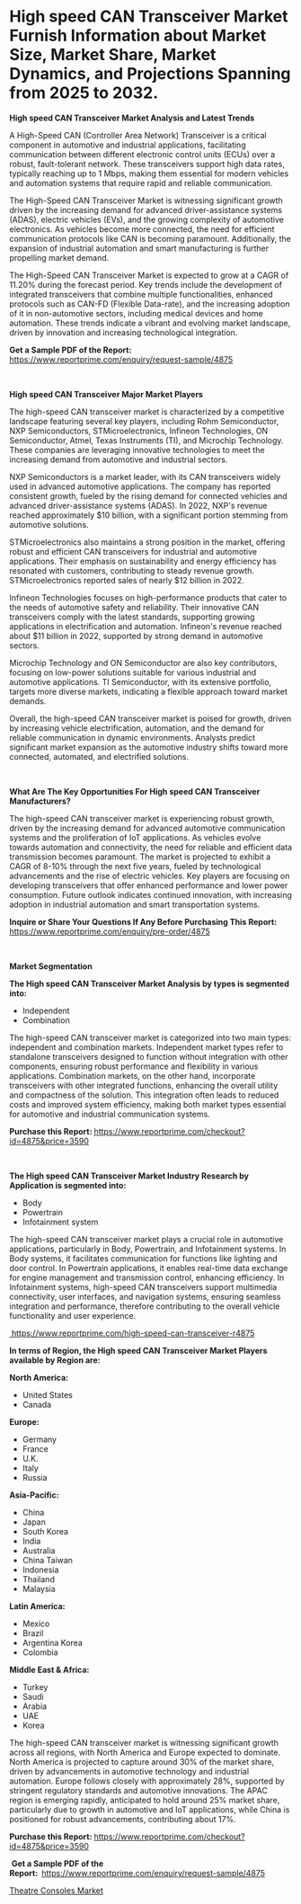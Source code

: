 <p><h1>High speed CAN Transceiver Market Furnish Information about Market Size, Market Share, Market Dynamics, and Projections Spanning from 2025 to 2032.</h1></p><p><strong>High speed CAN Transceiver Market Analysis and Latest Trends</strong></p>
<p><p>A High-Speed CAN (Controller Area Network) Transceiver is a critical component in automotive and industrial applications, facilitating communication between different electronic control units (ECUs) over a robust, fault-tolerant network. These transceivers support high data rates, typically reaching up to 1 Mbps, making them essential for modern vehicles and automation systems that require rapid and reliable communication. </p><p>The High-Speed CAN Transceiver Market is witnessing significant growth driven by the increasing demand for advanced driver-assistance systems (ADAS), electric vehicles (EVs), and the growing complexity of automotive electronics. As vehicles become more connected, the need for efficient communication protocols like CAN is becoming paramount. Additionally, the expansion of industrial automation and smart manufacturing is further propelling market demand. </p><p>The High-Speed CAN Transceiver Market is expected to grow at a CAGR of 11.20% during the forecast period. Key trends include the development of integrated transceivers that combine multiple functionalities, enhanced protocols such as CAN-FD (Flexible Data-rate), and the increasing adoption of it in non-automotive sectors, including medical devices and home automation. These trends indicate a vibrant and evolving market landscape, driven by innovation and increasing technological integration.</p></p>
<p><strong>Get a Sample PDF of the Report:&nbsp;</strong> <a href="https://www.reportprime.com/enquiry/request-sample/4875?utm_campaign=2277&utm_medium=2&utm_source=Github&utm_content=ia&utm_term=19032025&utm_id=high-speed-can-transceiver">https://www.reportprime.com/enquiry/request-sample/4875</a></p>
<p>&nbsp;</p>
<p><strong>High speed CAN Transceiver Major Market Players</strong></p>
<p><p>The high-speed CAN transceiver market is characterized by a competitive landscape featuring several key players, including Rohm Semiconductor, NXP Semiconductors, STMicroelectronics, Infineon Technologies, ON Semiconductor, Atmel, Texas Instruments (TI), and Microchip Technology. These companies are leveraging innovative technologies to meet the increasing demand from automotive and industrial sectors.</p><p>NXP Semiconductors is a market leader, with its CAN transceivers widely used in advanced automotive applications. The company has reported consistent growth, fueled by the rising demand for connected vehicles and advanced driver-assistance systems (ADAS). In 2022, NXP's revenue reached approximately $10 billion, with a significant portion stemming from automotive solutions.</p><p>STMicroelectronics also maintains a strong position in the market, offering robust and efficient CAN transceivers for industrial and automotive applications. Their emphasis on sustainability and energy efficiency has resonated with customers, contributing to steady revenue growth. STMicroelectronics reported sales of nearly $12 billion in 2022.</p><p>Infineon Technologies focuses on high-performance products that cater to the needs of automotive safety and reliability. Their innovative CAN transceivers comply with the latest standards, supporting growing applications in electrification and automation. Infineon's revenue reached about $11 billion in 2022, supported by strong demand in automotive sectors.</p><p>Microchip Technology and ON Semiconductor are also key contributors, focusing on low-power solutions suitable for various industrial and automotive applications. TI Semiconductor, with its extensive portfolio, targets more diverse markets, indicating a flexible approach toward market demands.</p><p>Overall, the high-speed CAN transceiver market is poised for growth, driven by increasing vehicle electrification, automation, and the demand for reliable communication in dynamic environments. Analysts predict significant market expansion as the automotive industry shifts toward more connected, automated, and electrified solutions.</p></p>
<p>&nbsp;</p>
<p><strong>What Are The Key Opportunities For High speed CAN Transceiver Manufacturers?</strong></p>
<p><p>The high-speed CAN transceiver market is experiencing robust growth, driven by the increasing demand for advanced automotive communication systems and the proliferation of IoT applications. As vehicles evolve towards automation and connectivity, the need for reliable and efficient data transmission becomes paramount. The market is projected to exhibit a CAGR of 8-10% through the next five years, fueled by technological advancements and the rise of electric vehicles. Key players are focusing on developing transceivers that offer enhanced performance and lower power consumption. Future outlook indicates continued innovation, with increasing adoption in industrial automation and smart transportation systems.</p></p>
<p><strong>Inquire or Share Your Questions If Any Before Purchasing This Report:</strong> <a href="https://www.reportprime.com/enquiry/pre-order/4875?utm_campaign=2277&utm_medium=2&utm_source=Github&utm_content=ia&utm_term=19032025&utm_id=high-speed-can-transceiver">https://www.reportprime.com/enquiry/pre-order/4875</a></p>
<p>&nbsp;</p>
<p><strong>Market Segmentation</strong></p>
<p><strong>The High speed CAN Transceiver Market Analysis by types is segmented into:</strong></p>
<p><ul><li>Independent</li><li>Combination</li></ul></p>
<p><p>The high-speed CAN transceiver market is categorized into two main types: independent and combination markets. Independent market types refer to standalone transceivers designed to function without integration with other components, ensuring robust performance and flexibility in various applications. Combination markets, on the other hand, incorporate transceivers with other integrated functions, enhancing the overall utility and compactness of the solution. This integration often leads to reduced costs and improved system efficiency, making both market types essential for automotive and industrial communication systems.</p></p>
<p><strong>Purchase this Report:&nbsp;</strong><a href="https://www.reportprime.com/checkout?id=4875&price=3590&utm_campaign=2277&utm_medium=2&utm_source=Github&utm_content=ia&utm_term=19032025&utm_id=high-speed-can-transceiver">https://www.reportprime.com/checkout?id=4875&price=3590</a></p>
<p>&nbsp;</p>
<p><strong>The High speed CAN Transceiver Market Industry Research by Application is segmented into:</strong></p>
<p><ul><li>Body</li><li>Powertrain</li><li>Infotainment system</li></ul></p>
<p><p>The high-speed CAN transceiver market plays a crucial role in automotive applications, particularly in Body, Powertrain, and Infotainment systems. In Body systems, it facilitates communication for functions like lighting and door control. In Powertrain applications, it enables real-time data exchange for engine management and transmission control, enhancing efficiency. In Infotainment systems, high-speed CAN transceivers support multimedia connectivity, user interfaces, and navigation systems, ensuring seamless integration and performance, therefore contributing to the overall vehicle functionality and user experience.</p></p>
<p><a href="https://www.reportprime.com/high-speed-can-transceiver-r4875?utm_campaign=2277&utm_medium=2&utm_source=Github&utm_content=ia&utm_term=19032025&utm_id=high-speed-can-transceiver">&nbsp;https://www.reportprime.com/high-speed-can-transceiver-r4875</a></p>
<p><strong>In terms of Region, the High speed CAN Transceiver Market Players available by Region are:</strong></p>
<p>
    <p> <strong> North America: </strong>
        <ul>
            <li>United States</li>
            <li>Canada</li>
        </ul>
        </p> 
    <p> <strong> Europe: </strong>
        <ul>
            <li>Germany</li>
            <li>France</li>
            <li>U.K.</li>
            <li>Italy</li>
            <li>Russia</li>
        </ul>
        </p> 
    <p> <strong> Asia-Pacific: </strong>
        <ul>
            <li>China</li>
            <li>Japan</li>
            <li>South Korea</li>
            <li>India</li>
            <li>Australia</li>
            <li>China Taiwan</li>
            <li>Indonesia</li>
            <li>Thailand</li>
            <li>Malaysia</li>
        </ul>
        </p> 
    <p> <strong> Latin America: </strong>
        <ul>
            <li>Mexico</li>
            <li>Brazil</li>
            <li>Argentina Korea</li>
            <li>Colombia</li>
        </ul>
        </p> 
    <p> <strong> Middle East & Africa: </strong>
        <ul>
            <li>Turkey</li>
            <li>Saudi</li>
            <li>Arabia</li>
            <li>UAE</li>
            <li>Korea</li>
        </ul>
    </p>
    </p>
<p><p>The high-speed CAN transceiver market is witnessing significant growth across all regions, with North America and Europe expected to dominate. North America is projected to capture around 30% of the market share, driven by advancements in automotive technology and industrial automation. Europe follows closely with approximately 28%, supported by stringent regulatory standards and automotive innovations. The APAC region is emerging rapidly, anticipated to hold around 25% market share, particularly due to growth in automotive and IoT applications, while China is positioned for robust advancements, contributing about 17%.</p></p>
<p><strong>Purchase this Report: </strong><a href="https://www.reportprime.com/checkout?id=4875&price=3590&utm_campaign=2277&utm_medium=2&utm_source=Github&utm_content=ia&utm_term=19032025&utm_id=high-speed-can-transceiver">https://www.reportprime.com/checkout?id=4875&price=3590</a></p>
<p>&nbsp;<strong>Get a Sample PDF of the Report:&nbsp;&nbsp;</strong><a href="https://www.reportprime.com/enquiry/request-sample/4875?utm_campaign=2277&utm_medium=2&utm_source=Github&utm_content=ia&utm_term=19032025&utm_id=high-speed-can-transceiver">https://www.reportprime.com/enquiry/request-sample/4875</a></p>
<p><strong></strong></p>
<p><p><a href="https://github.com/DixieGrimes/Market-Research-Report-List-1/blob/main/theatre-consoles-market.md?utm_campaign=2277&utm_medium=2&utm_source=Github&utm_content=ia&utm_term=19032025&utm_id=high-speed-can-transceiver">Theatre Consoles Market</a></p></p>